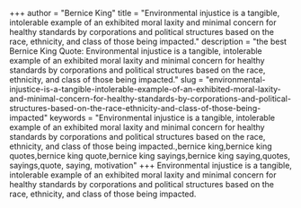 +++
author = "Bernice King"
title = "Environmental injustice is a tangible, intolerable example of an exhibited moral laxity and minimal concern for healthy standards by corporations and political structures based on the race, ethnicity, and class of those being impacted."
description = "the best Bernice King Quote: Environmental injustice is a tangible, intolerable example of an exhibited moral laxity and minimal concern for healthy standards by corporations and political structures based on the race, ethnicity, and class of those being impacted."
slug = "environmental-injustice-is-a-tangible-intolerable-example-of-an-exhibited-moral-laxity-and-minimal-concern-for-healthy-standards-by-corporations-and-political-structures-based-on-the-race-ethnicity-and-class-of-those-being-impacted"
keywords = "Environmental injustice is a tangible, intolerable example of an exhibited moral laxity and minimal concern for healthy standards by corporations and political structures based on the race, ethnicity, and class of those being impacted.,bernice king,bernice king quotes,bernice king quote,bernice king sayings,bernice king saying,quotes, sayings,quote, saying, motivation"
+++
Environmental injustice is a tangible, intolerable example of an exhibited moral laxity and minimal concern for healthy standards by corporations and political structures based on the race, ethnicity, and class of those being impacted.
